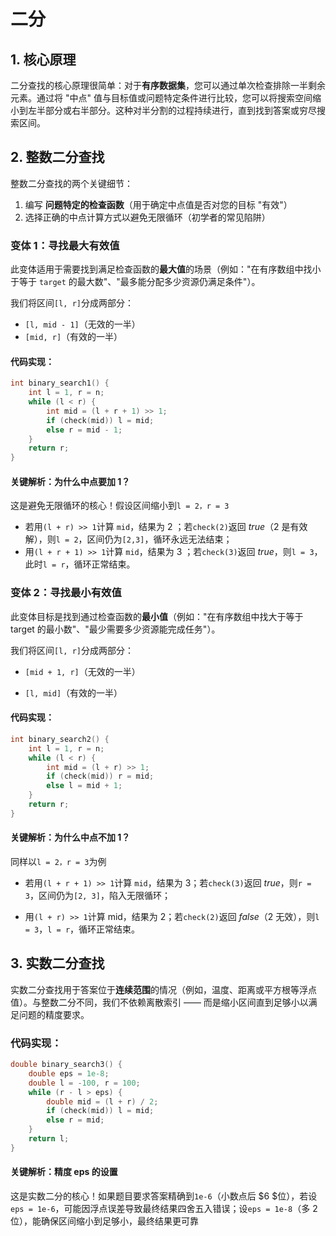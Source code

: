 # 二分

## 1. 核心原理

二分查找的核心原理很简单：对于**有序数据集**，您可以通过单次检查排除一半剩余元素。通过将 "中点" 值与目标值或问题特定条件进行比较，您可以将搜索空间缩小到左半部分或右半部分。这种对半分割的过程持续进行，直到找到答案或穷尽搜索区间。

## 2. 整数二分查找

整数二分查找的两个关键细节：

1. 编写 **问题特定的检查函数**（用于确定中点值是否对您的目标 "有效"）
2. 选择正确的中点计算方式以避免无限循环（初学者的常见陷阱）

### 变体 1：寻找最大有效值

此变体适用于需要找到满足检查函数的**最大值**的场景（例如："在有序数组中找小于等于 `target` 的最大数"、"最多能分配多少资源仍满足条件"）。

我们将区间`[l, r]`分成两部分：

- `[l, mid - 1]`（无效的一半）
- `[mid, r]`（有效的一半）

#### 代码实现：

```cpp
int binary_search1() {
    int l = 1, r = n;
    while (l < r) {
        int mid = (l + r + 1) >> 1;
        if (check(mid)) l = mid;
        else r = mid - 1;
    }
    return r;
}
```

#### 关键解析：为什么中点要加 1？

这是避免无限循环的核心！假设区间缩小到`l = 2，r = 3`

- 若用`(l + r) >> 1`计算 `mid`，结果为 $2$ ；若`check(2)`返回 $true$（$2$ 是有效解），则`l = 2`，区间仍为`[2,3]`，循环永远无法结束；
- 用`(l + r + 1) >> 1`计算 `mid`，结果为 $3$ ；若`check(3)`返回 $true$，则`l = 3`，此时`l = r`，循环正常结束。

### 变体 2：寻找最小有效值

此变体目标是找到通过检查函数的**最小值**（例如："在有序数组中找大于等于 target 的最小数"、"最少需要多少资源能完成任务"）。

我们将区间`[l, r]`分成两部分：

- `[mid + 1, r]`（无效的一半）

- `[l, mid]`（有效的一半）

#### 代码实现：

```cpp
int binary_search2() {
    int l = 1, r = n;
    while (l < r) {
        int mid = (l + r) >> 1;
        if (check(mid)) r = mid;
        else l = mid + 1;
    }
    return r;
}
```

#### 关键解析：为什么中点不加 1？

同样以`l = 2，r = 3`为例

- 若用`(l + r + 1) >> 1`计算 `mid`，结果为 3；若`check(3)`返回 $true$，则`r = 3`，区间仍为`[2, 3]`，陷入无限循环；

- 用`(l + r) >> 1`计算 mid，结果为 $2$；若`check(2)`返回 $false$（$2$ 无效），则`l = 3`，`l = r`，循环正常结束。

## 3. 实数二分查找

实数二分查找用于答案位于**连续范围**的情况（例如，温度、距离或平方根等浮点值）。与整数二分不同，我们不依赖离散索引 —— 而是缩小区间直到足够小以满足问题的精度要求。

### 代码实现：

```cpp
double binary_search3() {
    double eps = 1e-8;
    double l = -100, r = 100;
    while (r - l > eps) {
        double mid = (l + r) / 2;
        if (check(mid)) l = mid;
        else r = mid;
    }
    return l;
}
```

#### 关键解析：精度 eps 的设置

这是实数二分的核心！如果题目要求答案精确到`1e-6`（小数点后 $6 $位），若设`eps = 1e-6`，可能因浮点误差导致最终结果四舍五入错误；设`eps = 1e-8`（多 $2$ 位），能确保区间缩小到足够小，最终结果更可靠